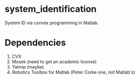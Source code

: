 # system_identification
System ID via convex programming in Matlab.

# Dependencies
1. CVX
2. Mosek (need to get an academic license)
3. Yalmip (maybe)
3. Robotics Toolbox for Matlab (Peter Corke one, not Matlab's)





